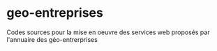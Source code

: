 geo-entreprises
===============

Codes sources pour la mise en oeuvre des services web proposés par l'annuaire des géo-entrerprises
